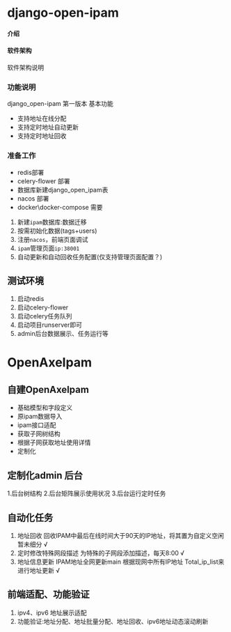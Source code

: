 # django-open-ipam

#### 介绍
#### 软件架构
软件架构说明
### 功能说明
django_open-ipam 第一版本
基本功能
- 支持地址在线分配
- 支持定时地址自动更新
- 支持定时地址回收

### 准备工作
- redis部署 
- celery-flower 部署
- 数据库新建django_open_ipam表
- nacos 部署
- docker\docker-compose 需要


1. 新建`ipam`数据库:数据迁移
2. 按需初始化数据(tags+users)
3. 注册`nacos`，前端页面调试
4. `ipam`管理页面`ip:38001`
5. 自动更新和自动回收任务配置(仅支持管理页面配置？)


## 测试环境
1. 启动redis
2. 启动celery-flower
3. 启动celery任务队列
4. 启动项目runserver即可
5. admin后台数据展示、任务运行等


# OpenAxeIpam
## 自建OpenAxeIpam
- 基础模型和字段定义
- 原ipam数据导入
- ipam接口适配
 - 获取子网树结构
 - 根据子网获取地址使用详情
- 定制化
## 定制化admin 后台
 1.后台树结构
 2.后台矩阵展示使用状况
 3.后台运行定时任务
## 自动化任务
 1. 地址回收 回收IPAM中最后在线时间大于90天的IP地址，将其置为自定义空闲 暂未细分 √
 2. 定时修改特殊网段描述 为特殊的子网段添加描述，每天8:00 √
 3. 地址信息更新  IPAM地址全网更新main  根据现网中所有IP地址 Total_ip_list来进行地址更新 √
 
 ## 前端适配、功能验证
 1. ipv4、ipv6 地址展示适配
 2. 功能验证:地址分配、地址批量分配、地址回收、ipv6地址动态滚动刷新
